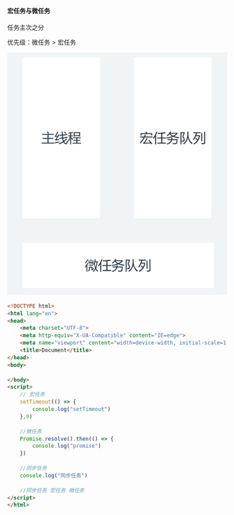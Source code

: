 #### 宏任务与微任务

任务主次之分

优先级：微任务 > 宏任务

![image-20210224165848205](image-20210224165848205.png)

```html
<!DOCTYPE html>
<html lang="en">
<head>
    <meta charset="UTF-8">
    <meta http-equiv="X-UA-Compatible" content="IE=edge">
    <meta name="viewport" content="width=device-width, initial-scale=1.0">
    <title>Document</title>
</head>
<body>
    
</body>
<script>
    // 宏任务
    setTimeout(() => {
        console.log("setTimeout")
    },0)

    //微任务
    Promise.resolve().then(() => {
        console.log("promise")
    })

    //同步任务
    console.log("同步任务")
    
    //同步任务 宏任务 微任务
</script>
</html>
```


